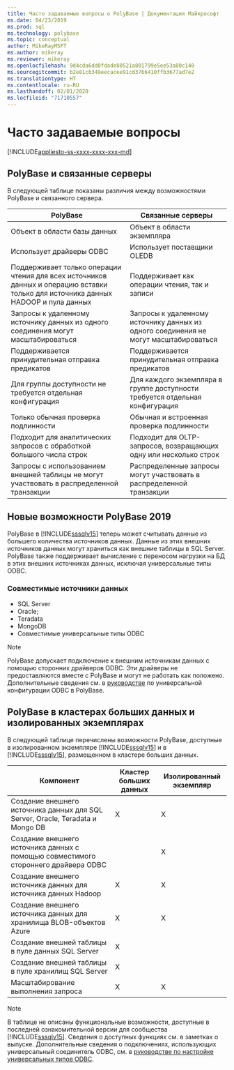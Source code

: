 ```yaml
---
title: Часто задаваемые вопросы о PolyBase | Документация Майкрософт
ms.date: 04/23/2019
ms.prod: sql
ms.technology: polybase
ms.topic: conceptual
author: MikeRayMSFT
ms.author: mikeray
ms.reviewer: mikeray
ms.openlocfilehash: 9d4cda6dd0fdade80521a801799e5ee53a80c140
ms.sourcegitcommit: b2e81cb349eecacee91cd3766410ffb3677ad7e2
ms.translationtype: HT
ms.contentlocale: ru-RU
ms.lasthandoff: 02/01/2020
ms.locfileid: "71710557"
---
```

# <a name="frequently-asked-questions"></a>Часто задаваемые вопросы

[!INCLUDE[appliesto-ss-xxxx-xxxx-xxx-md](../../includes/appliesto-ss-xxxx-xxxx-xxx-md.md)]

## <a name="polybase-vs-linked-servers"></a>PolyBase и связанные серверы
В следующей таблице показаны различия между возможностями PolyBase и связанного сервера.

|PolyBase | Связанные серверы|
|--------------------------|--------------------------|  
|Объект в области базы данных|Объект в области экземпляра|
|Использует драйверы ODBC|Использует поставщики OLEDB|
|Поддерживает только операции чтения для всех источников данных и операцию вставки только для источника данных HADOOP и пула данных|Поддерживает как операции чтения, так и записи|
|Запросы к удаленному источнику данных из одного соединения могут масштабироваться |Запросы к удаленному источнику данных из одного соединения не могут масштабироваться|
|Поддерживается принудительная отправка предикатов|Поддерживается принудительная отправка предикатов|
|Для группы доступности не требуется отдельная конфигурация|Для каждого экземпляра в группе доступности требуется отдельная конфигурация|
|Только обычная проверка подлинности|Обычная и встроенная проверка подлинности|
|Подходит для аналитических запросов с обработкой большого числа строк|Подходит для OLTP-запросов, возвращающих одну или несколько строк|
|Запросы с использованием внешней таблицы не могут участвовать в распределенной транзакции|Распределенные запросы могут участвовать в распределенной транзакции|

## <a name="whats-new-in-polybase-2019"></a>Новые возможности PolyBase 2019 

PolyBase в [!INCLUDE[sssqlv15](../../includes/sssqlv15-md.md)] теперь может считывать данные из большего количества источников данных. Данные из этих внешних источников данных могут храниться как внешние таблицы в SQL Server. PolyBase также поддерживает вычисление с переносом нагрузки на БД в этих внешних источниках данных, исключая универсальные типы ODBC.

### <a name="compatible-data-sources"></a>Совместимые источники данных

- SQL Server
- Oracle;
- Teradata
- MongoDB
- Совместимые универсальные типы ODBC
  
> [!NOTE]
> PolyBase допускает подключение к внешним источникам данных с помощью сторонних драйверов ODBC. Эти драйверы не предоставляются вместе с PolyBase и могут не работать как положено. Дополнительные сведения см. в [руководстве](../../relational-databases/polybase/polybase-configure-odbc-generic.md) по универсальной конфигурации ODBC в PolyBase.  

## <a name="polybase-in-big-data-clusters-vs-polybase-in-stand-alone-instances"></a>PolyBase в кластерах больших данных и изолированных экземплярах

В следующей таблице перечислены возможности PolyBase, доступные в изолированном экземпляре [!INCLUDE[sssqlv15](../../includes/sssqlv15-md.md)] и в [!INCLUDE[sssqlv15](../../includes/sssqlv15-md.md)], размещенном в кластере больших данных.

|Компонент |Кластер больших данных|Изолированный экземпляр|
|--------------------------|--------------------------|---------|   
|Создание внешнего источника данных для SQL Server, Oracle, Teradata и Mongo DB |X|X |
|Создание внешнего источника данных с помощью совместимого стороннего драйвера ODBC | | X|
|Создание внешнего источника данных для источника данных Hadoop | X| X|
|Создание внешнего источника данных для хранилища BLOB-объектов Azure | X| X|
|Создание внешней таблицы в пуле данных SQL Server | X| |
|Создание внешней таблицы в пуле хранилищ SQL Server | X| |
|Масштабирование выполнения запроса | X| X|

> [!NOTE]
>В таблице не описаны функциональные возможности, доступные в последней ознакомительной версии для сообщества [!INCLUDE[sssqlv15](../../includes/sssqlv15-md.md)]. Сведения о доступных функциях см. в заметках о выпуске. Дополнительные сведения о подключениях, использующих универсальный соединитель ODBC, см. в [руководстве по настройке универсальных типов ODBC](polybase-configure-odbc-generic.md).